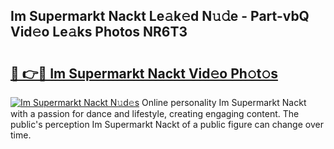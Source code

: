 ## Im Supermarkt Nackt Le𝚊k𝚎d N𝚞𝚍e - Part-vbQ Vid𝚎o Le𝚊ks Photos NR6T3

# <h2><a href="http://fb62zmd.evod.top/?m=Im+Supermarkt+Nackt">🔗 👉🔴 Im Supermarkt Nackt Vid𝚎o Ph𝚘t𝚘s</a></h2>

[![Im Supermarkt Nackt N𝚞d𝚎s](https://i.imgur.com/8V9OHl7.gif)](http://fb62zmd.evod.top/?m=Im+Supermarkt+Nackt)
Online personality Im Supermarkt Nackt with a passion for dance and lifestyle, creating engaging content. The public's perception Im Supermarkt Nackt of a public figure can change over time. 
